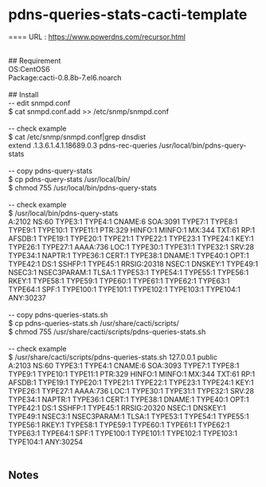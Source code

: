 # pdns-queries-stats-cacti-template
====
URL : https://www.powerdns.com/recursor.html<br>

<br>
## Requirement<br>
OS:CentOS6<br>
Package:cacti-0.8.8b-7.el6.noarch<br>
<br>
## Install<br>
-- edit snmpd.conf<br>
$ cat snmpd.conf.add >> /etc/snmp/snmpd.conf<br>
<br>
-- check example<br>
$ cat /etc/snmp/snmpd.conf|grep dnsdist<br>
extend .1.3.6.1.4.1.18689.0.3 pdns-rec-queries /usr/local/bin/pdns-query-stats<br>
<br>
-- copy pdns-query-stats<br>
$ cp pdns-query-stats /usr/local/bin/<br>
$ chmod 755 /usr/local/bin/pdns-query-stats<br>
<br>
-- check example<br>
$ /usr/local/bin/pdns-query-stats<br>
A:2102 NS:60 TYPE3:1 TYPE4:1 CNAME:6 SOA:3091 TYPE7:1 TYPE8:1 TYPE9:1 TYPE10:1 TYPE11:1 PTR:329 HINFO:1 MINFO:1 MX:344 TXT:61 RP:1 AFSDB:1 TYPE19:1 TYPE20:1 TYPE21:1 TYPE22:1 TYPE23:1 TYPE24:1 KEY:1 TYPE26:1 TYPE27:1 AAAA:736 LOC:1 TYPE30:1 TYPE31:1 TYPE32:1 SRV:28 TYPE34:1 NAPTR:1 TYPE36:1 CERT:1 TYPE38:1 DNAME:1 TYPE40:1 OPT:1 TYPE42:1 DS:1 SSHFP:1 TYPE45:1 RRSIG:20318 NSEC:1 DNSKEY:1 TYPE49:1 NSEC3:1 NSEC3PARAM:1 TLSA:1 TYPE53:1 TYPE54:1 TYPE55:1 TYPE56:1 RKEY:1 TYPE58:1 TYPE59:1 TYPE60:1 TYPE61:1 TYPE62:1 TYPE63:1 TYPE64:1 SPF:1 TYPE100:1 TYPE101:1 TYPE102:1 TYPE103:1 TYPE104:1 ANY:30237<br>
<br>
-- copy pdns-queries-stats.sh<br>
$ cp pdns-queries-stats.sh /usr/share/cacti/scripts/<br>
$ chmod 755 /usr/share/cacti/scripts/pdns-queries-stats.sh<br>
<br>
-- check example<br>
$ /usr/share/cacti/scripts/pdns-queries-stats.sh 127.0.0.1 public<br>
A:2103 NS:60 TYPE3:1 TYPE4:1 CNAME:6 SOA:3093 TYPE7:1 TYPE8:1 TYPE9:1 TYPE10:1 TYPE11:1 PTR:329 HINFO:1 MINFO:1 MX:344 TXT:61 RP:1 AFSDB:1 TYPE19:1 TYPE20:1 TYPE21:1 TYPE22:1 TYPE23:1 TYPE24:1 KEY:1 TYPE26:1 TYPE27:1 AAAA:736 LOC:1 TYPE30:1 TYPE31:1 TYPE32:1 SRV:28 TYPE34:1 NAPTR:1 TYPE36:1 CERT:1 TYPE38:1 DNAME:1 TYPE40:1 OPT:1 TYPE42:1 DS:1 SSHFP:1 TYPE45:1 RRSIG:20320 NSEC:1 DNSKEY:1 TYPE49:1 NSEC3:1 NSEC3PARAM:1 TLSA:1 TYPE53:1 TYPE54:1 TYPE55:1 TYPE56:1 RKEY:1 TYPE58:1 TYPE59:1 TYPE60:1 TYPE61:1 TYPE62:1 TYPE63:1 TYPE64:1 SPF:1 TYPE100:1 TYPE101:1 TYPE102:1 TYPE103:1 TYPE104:1 ANY:30254<br>
<br>

## Notes


